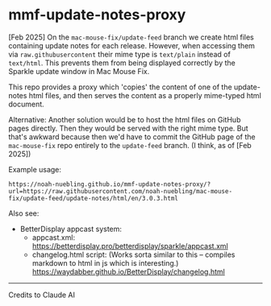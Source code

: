 # mmf-update-notes-proxy

[Feb 2025] 
On the `mac-mouse-fix/update-feed` branch we create html files containing update notes for each release. However, when accessing them via `raw.githubusercontent` their mime type is `text/plain` instead of `text/html`. 
This prevents them from being displayed correctly by the Sparkle update window in Mac Mouse Fix.

This repo provides a proxy which 'copies' the content of one of the update-notes html files, and then serves the content as a properly mime-typed html document.

Alternative:
  Another solution would be to host the html files on GitHub pages directly. Then they would be served with the right mime type. But that's awkward because then we'd have to commit the GitHub page of the `mac-mouse-fix` repo entirely to the `update-feed` branch. (I think, as of [Feb 2025])

Example usage:
```
https://noah-nuebling.github.io/mmf-update-notes-proxy/?url=https://raw.githubusercontent.com/noah-nuebling/mac-mouse-fix/update-feed/update-notes/html/en/3.0.3.html
```

Also see: 
- BetterDisplay appcast system:
  - appcast.xml: https://betterdisplay.pro/betterdisplay/sparkle/appcast.xml
  - changelog.html script: (Works sorta similar to this – compiles markdown to html in js which is interesting.) https://waydabber.github.io/BetterDisplay/changelog.html

---

Credits to Claude AI
